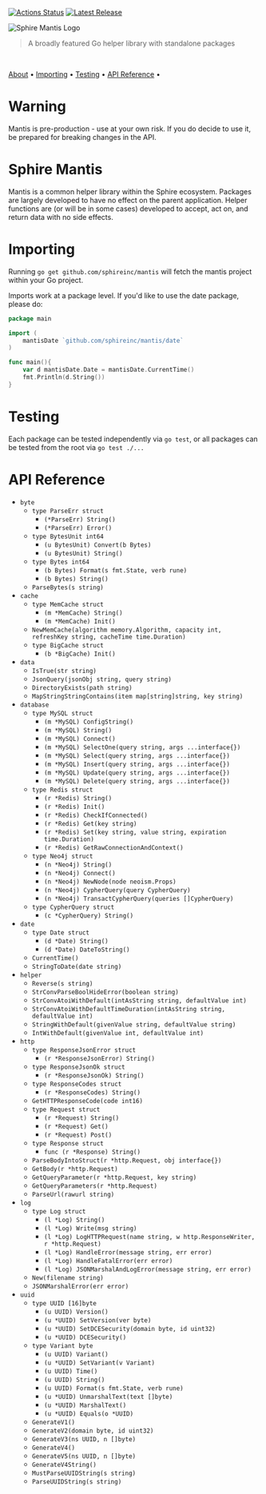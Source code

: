 [![Actions Status](https://github.com/sphireinc/mantis/workflows/Build%20and%20Test/badge.svg)](https://github.com/sphireinc/mantis/actions)
[![Latest Release](https://img.shields.io/badge/Latest%20Release-v1.1.4-blue)](https://github.com/sphireinc/Mantis/releases/latest)

<p>
    <img src="https://raw.githubusercontent.com/sphireinc/Mantis/master/_logo/mantis_logo.svg" alt="Sphire Mantis Logo"/>
</p>

> A broadly featured Go helper library with standalone packages

<p>
  <a target="_blank" href="https://github.com/sphireinc/Mantis/tree/master/byte"><img src="https://img.shields.io/badge/Bytes-brightgreen" alt=""/></a>&nbsp;
  <a target="_blank" href="https://github.com/sphireinc/Mantis/tree/master/cache"><img src="https://img.shields.io/badge/Cache-blue" alt=""/></a>&nbsp;
  <a target="_blank" href="https://github.com/sphireinc/Mantis/tree/master/data"><img src="https://img.shields.io/badge/Data-orangered" alt=""/></a>&nbsp;
  <a target="_blank" href="https://github.com/sphireinc/Mantis/tree/master/database"><img src="https://img.shields.io/badge/Database-violet" alt=""/></a>&nbsp;
  <a target="_blank" href="https://github.com/sphireinc/Mantis/tree/master/date"><img src="https://img.shields.io/badge/Date-informational" alt=""/></a>&nbsp;
  <a target="_blank" href="https://github.com/sphireinc/Mantis/tree/master/helper"><img src="https://img.shields.io/badge/Helper-important" alt=""/></a>&nbsp;
  <a target="_blank" href="https://github.com/sphireinc/Mantis/tree/master/http"><img src="https://img.shields.io/badge/HTTP-critical" alt=""/></a>&nbsp;
  <a target="_blank" href="https://github.com/sphireinc/Mantis/tree/master/log"><img src="https://img.shields.io/badge/Log-blue" alt=""/></a>&nbsp;
  <a target="_blank" href="https://github.com/sphireinc/Mantis/tree/master/uuid"><img src="https://img.shields.io/badge/UUID-lightgrey" alt=""/></a>&nbsp;
</p>

<p>
  <a href="#sphire-mantis">About</a> •
  <a href="#importing">Importing</a> •
  <a href="#testing">Testing</a> •
  <a href="#api-reference">API Reference</a> •
</p>

# Warning

Mantis is pre-production - use at your own risk. If you do decide to use it, be prepared for breaking changes in the API.

# Sphire Mantis

Mantis is a common helper library within the Sphire ecosystem. Packages are largely developed 
to have no effect on the parent application. Helper functions are (or will be in some cases) 
developed to accept, act on, and return data with no side effects.

# Importing

Running `go get github.com/sphireinc/mantis` will fetch the mantis project within your Go project.

Imports work at a package level. If you'd like to use the date package, please do:

```go
package main 

import (
	mantisDate `github.com/sphireinc/mantis/date`
)

func main(){ 
	var d mantisDate.Date = mantisDate.CurrentTime()
	fmt.Println(d.String())
}
```

# Testing

Each package can be tested independently via `go test`, or all packages can be tested from 
the root via `go test ./...`

# API Reference

* `byte`
  * `type ParseErr struct`
    * `(*ParseErr) String()`
    * `(*ParseErr) Error()`
  * `type BytesUnit int64`
    * `(u BytesUnit) Convert(b Bytes)`
    * `(u BytesUnit) String()`
  * `type Bytes int64`
    * `(b Bytes) Format(s fmt.State, verb rune)`
    * `(b Bytes) String()`
  * `ParseBytes(s string)`
* `cache`
  * `type MemCache struct`
    * `(m *MemCache) String()`
    * `(m *MemCache) Init()`
  * `NewMemCache(algorithm memory.Algorithm, capacity int, refreshKey string, cacheTime time.Duration)`
  * `type BigCache struct`
    * `(b *BigCache) Init()`
* `data`
  * `IsTrue(str string)`
  * `JsonQuery(jsonObj string, query string)`
  * `DirectoryExists(path string)`
  * `MapStringStringContains(item map[string]string, key string)`
* `database`
  * `type MySQL struct`
    * `(m *MySQL) ConfigString()`
    * `(m *MySQL) String()`
    * `(m *MySQL) Connect()`
    * `(m *MySQL) SelectOne(query string, args ...interface{})`
    * `(m *MySQL) Select(query string, args ...interface{})`
    * `(m *MySQL) Insert(query string, args ...interface{})`
    * `(m *MySQL) Update(query string, args ...interface{})`
    * `(m *MySQL) Delete(query string, args ...interface{})`
  * `type Redis struct`
    * `(r *Redis) String()`
    * `(r *Redis) Init()`
    * `(r *Redis) CheckIfConnected()`
    * `(r *Redis) Get(key string)`
    * `(r *Redis) Set(key string, value string, expiration time.Duration)`
    * `(r *Redis) GetRawConnectionAndContext()`
  * `type Neo4j struct`
    * `(n *Neo4j) String()`
    * `(n *Neo4j) Connect()`
    * `(n *Neo4j) NewNode(node neoism.Props)`
    * `(n *Neo4j) CypherQuery(query CypherQuery)`
    * `(n *Neo4j) TransactCypherQuery(queries []CypherQuery)`
  * `type CypherQuery struct`
    * `(c *CypherQuery) String()`
* `date`
  * `type Date struct`
    * `(d *Date) String()`
    * `(d *Date) DateToString()`
  * `CurrentTime()`
  * `StringToDate(date string)`
* `helper`
  * `Reverse(s string)`
  * `StrConvParseBoolHideError(boolean string)`
  * `StrConvAtoiWithDefault(intAsString string, defaultValue int)`
  * `StrConvAtoiWithDefaultTimeDuration(intAsString string, defaultValue int)`
  * `StringWithDefault(givenValue string, defaultValue string)`
  * `IntWithDefault(givenValue int, defaultValue int)`
* `http`
  * `type ResponseJsonError struct`
    * `(r *ResponseJsonError) String()`
  * `type ResponseJsonOk struct`
    * `(r *ResponseJsonOk) String()`
  * `type ResponseCodes struct`
    * `(r *ResponseCodes) String()`
  * `GetHTTPResponseCode(code int16)`
  * `type Request struct`
    * `(r *Request) String()`
    * `(r *Request) Get()`
    * `(r *Request) Post()`
  * `type Response struct`
    * `func (r *Response) String()`
  * `ParseBodyIntoStruct(r *http.Request, obj interface{})`
  * `GetBody(r *http.Request)`
  * `GetQueryParameter(r *http.Request, key string)`
  * `GetQueryParameters(r *http.Request)`
  * `ParseUrl(rawurl string)`
* `log`
  * `type Log struct`
    * `(l *Log) String()`
    * `(l *Log) Write(msg string)`
    * `(l *Log) LogHTTPRequest(name string, w http.ResponseWriter, r *http.Request)`
    * `(l *Log) HandleError(message string, err error)`
    * `(l *Log) HandleFatalError(err error)`
    * `(l *Log) JSONMarshalAndLogError(message string, err error)`
  * `New(filename string)`
  * `JSONMarshalError(err error)`
* `uuid`
  * `type UUID [16]byte`
    * `(u UUID) Version()`
    * `(u *UUID) SetVersion(ver byte)`
    * `(u *UUID) SetDCESecurity(domain byte, id uint32)`
    * `(u *UUID) DCESecurity()`
  * `type Variant byte`
    * `(u UUID) Variant()`
    * `(u *UUID) SetVariant(v Variant)`
    * `(u UUID) Time()`
    * `(u UUID) String()`
    * `(u UUID) Format(s fmt.State, verb rune)`
    * `(u *UUID) UnmarshalText(text []byte)`
    * `(u *UUID) MarshalText()`
    * `(u *UUID) Equals(o *UUID)`
  * `GenerateV1()`
  * `GenerateV2(domain byte, id uint32)`
  * `GenerateV3(ns UUID, n []byte)`
  * `GenerateV4()`
  * `GenerateV5(ns UUID, n []byte)`
  * `GenerateV4String()`
  * `MustParseUUIDString(s string)`
  * `ParseUUIDString(s string)`